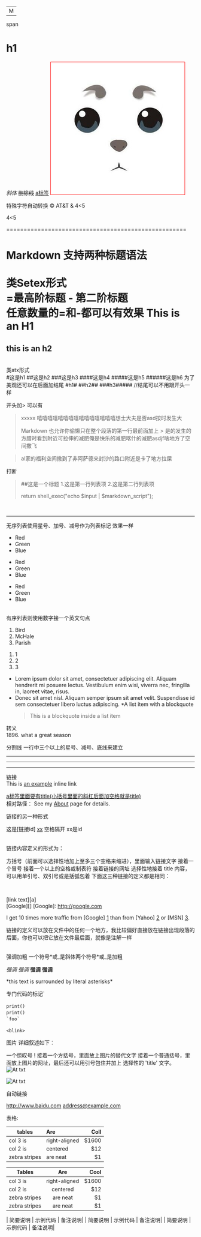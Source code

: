 <table>
<tr>
<td>M</td>
</tr>
</table>
<span>span</span>
<h1>h1</h1>
<cite>斜体</cite>
<del>删除线</del>
<a href="http://www.baidu.com">a标签</a>
<img style="border:1px solid red" src="./1.jpg"/>




特殊字符自动转换
&copy;
AT&T
&amp;
4<5

4&lt;5


====================================================

Markdown 支持两种标题语法<br/><br/>
类Setex形式<br/>
=最高阶标题 - 第二阶标题<br/>
任意数量的=和-都可以有效果
This is an H1
====
this is an h2
----
<br>
类atx形式<br/>
#这是h1
##这是h2
###这是h3
####这是h4
#####这是h5
######这是h6
为了美观还可以在后面加结尾
#h1#
##h2##
###h3##### //结尾可以不用跟开头一样

开头加> 可以有
>xxxxx
>嘻嘻嘻嘻嘻嘻嘻嘻嘻嘻嘻嘻嘻嘻嘻想士大夫是否asd按时发生大
>
>Markdown 也允许你偷懒只在整个段落的第一行最前面加上 > 
是的发生的方腊时看到附近可拉伸的减肥俺是快乐的减肥喀什的减肥asdjf啥地方了空间撒飞

>al家的福利空间撒到了非阿萨德来封沙的路口附近是卡了地方拉屎

<p>打断</p>

>##这是一个标题
>1.这是第一行列表项
>2.这是第二行列表项
>
>  return shell_exec("echo $input | $markdown_script");

<br/>
<hr>
无序列表使用星号、加号、减号作为列表标记
效果一样

* Red
* Green
* Blue
+ Red
+ Green
+ Blue
- Red
- Green
- Blue

<br/>
有序列表则使用数字接一个英文句点

1. Bird
2. McHale
3. Parish

<ol>
<li>1</li>
<li>2</li>
<li>3</li>
</ol>

*   Lorem ipsum dolor sit amet, consectetuer adipiscing elit.
Aliquam hendrerit mi posuere lectus. Vestibulum enim wisi,
viverra nec, fringilla in, laoreet vitae, risus.
*   Donec sit amet nisl. Aliquam semper ipsum sit amet velit.
    Suspendisse id sem consectetuer libero luctus adipiscing.
*A list item with a blockquote
	>This is a blockquote
	>inside a list item

转义<br/>
1896\. what a great season

分割线 一行中三个以上的星号、减号、底线来建立
***
---
_____

链接
<br/>
This is [an example](http://www.baidu.com) inline link

[a标签里面要有title(小括号里面的斜杠后面加空格就是title)](http://www.baidu.com/ "Title")
<br/>
相对路径：
See my [About](/about/) page for details.

链接的另一种形式

这是[链接id] [xx]  空格隔开 xx是id

[xx]: http://example.com/  "Optional Title Here"
<br/>
链接内容定义的形式为：

方括号（前面可以选择性地加上至多三个空格来缩进），里面输入链接文字
接着一个冒号
接着一个以上的空格或制表符
接着链接的网址
选择性地接着 title 内容，可以用单引号、双引号或是括弧包着
下面这三种链接的定义都是相同：

[foo]: http://example.com/  "Optional Title Here"
[foo]: http://example.com/  'Optional Title Here'
[foo]: http://example.com/  (Optional Title Here)

<br/>

[link text][a]<br/>
[Google][]
[Google]: http://google.com

I get 10 times more traffic from [Google] [1] than from
[Yahoo] [2] or [MSN] [3].

  [1]: http://google.com/        "Google"
  [2]: http://search.yahoo.com/  "Yahoo Search"
  [3]: http://search.msn.com/    "MSN Search"

链接的定义可以放在文件中的任何一个地方，我比较偏好直接放在链接出现段落的后面，你也可以把它放在文件最后面，就像是注解一样

<Br/>
强调加粗
一个符号*或_是斜体两个符号*或_是加粗

*强调*
_强调_
**强调**
__强调__

\*this text is surrounded by literal asterisks\*

专门代码的标记`

`print()`<br/>
``print()``<br/>
`` `foo` ``

`<blink>`

图片
详细叙述如下：

一个惊叹号 !
接着一个方括号，里面放上图片的替代文字
接着一个普通括号，里面放上图片的网址，最后还可以用引号包住并加上 选择性的 'title' 文字。<br/>
![At txt](/1.jpg)

![At txt][id]

[id]: /1.jpg "这是Title"

自动链接

<http://www.baidu.com>
<address@example.com>


表格:

| tables        | Are           | Coll  |
| ------------- |:--------------|-----: |
| col 3 is      | right-aligned | $1600 |
| col 2 is      | centered      |   $12 |
| zebra stripes | are neat      |    $1 |


| Tables        | Are           | Cool  |
| ------------- |:-------------:| -----:|
| col 3 is      | right-aligned | $1600 |
| col 2 is      | centered      |   $12 |
| zebra stripes | are neat      |    $1 |
| zebra stripes | are neat      |    $1 |

| 简要说明 | 示例代码 | 备注说明|
| 简要说明 | 示例代码 | 备注说明|
| 简要说明 | 示例代码 | 备注说明|